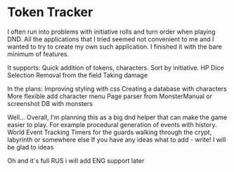# Token Tracker

I often run into problems with initiative rolls and turn order when playing DND. All the applications that I tried seemed not convenient to me and I wanted to try to create my own such application. I finished it with the bare minimum of features. 

It supports:
Quick addition of tokens, characters. 
Sort by initiative.
HP Dice Selection
Removal from the field
Taking damage

In the plans:
Improving styling with css
Creating a database with characters
More flexible add character menu
Page parser from MonsterManual or screenshot
DB with monsters

Well... Overall, I'm planning this as a big dnd helper that can make the game easier to play. For example procedural generation of events with history. World Event Tracking Timers for the guards walking through the crypt, labyrinth or somewhere else If you have any ideas what to add - write! I will be glad to ideas


Oh and it`s full RUS i will add ENG support later
